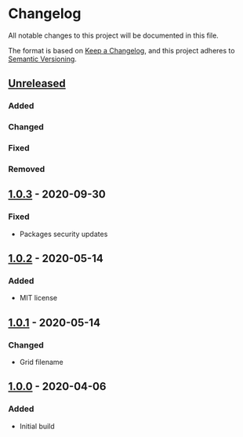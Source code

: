 # Changelog
All notable changes to this project will be documented in this file.

The format is based on [Keep a Changelog](https://keepachangelog.com/en/1.0.0/),
and this project adheres to [Semantic Versioning](https://semver.org/spec/v2.0.0.html).

## [Unreleased]
### Added

### Changed

### Fixed

### Removed

## [1.0.3] - 2020-09-30
### Fixed
- Packages security updates

## [1.0.2] - 2020-05-14
### Added
- MIT license

## [1.0.1] - 2020-05-14
### Changed
- Grid filename

## [1.0.0] - 2020-04-06
### Added
- Initial build

[Unreleased]: https://github.com/ninety-six/milo-css-grid/compare/v1.0.3...HEAD
[1.0.3]: https://github.com/ninety-six/milo-css-grid/releases/tag/v1.0.3
[1.0.2]: https://github.com/ninety-six/milo-css-grid/releases/tag/v1.0.2
[1.0.1]: https://github.com/ninety-six/milo-css-grid/releases/tag/v1.0.1
[1.0.0]: https://github.com/ninety-six/milo-css-grid/releases/tag/v1.0.0
